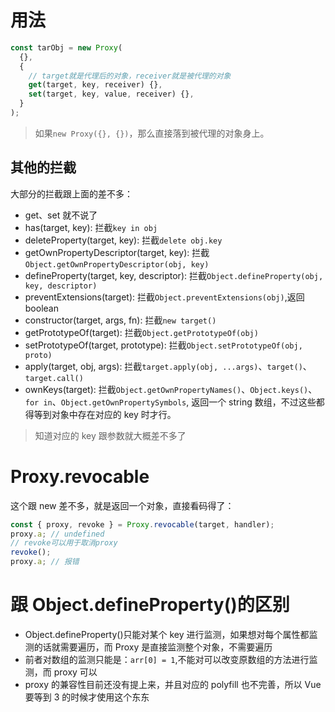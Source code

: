 # 用法

```js
const tarObj = new Proxy(
  {},
  {
    // target就是代理后的对象，receiver就是被代理的对象
    get(target, key, receiver) {},
    set(target, key, value, receiver) {},
  }
);
```

> 如果`new Proxy({}, {})`，那么直接落到被代理的对象身上。

## 其他的拦截

大部分的拦截跟上面的差不多：

- get、set 就不说了
- has(target, key): 拦截`key in obj`
- deleteProperty(target, key): 拦截`delete obj.key`
- getOwnPropertyDescriptor(target, key): 拦截`Object.getOwnPropertyDescriptor(obj, key)`
- defineProperty(target, key, descriptor): 拦截`Object.defineProperty(obj, key, descriptor)`
- preventExtensions(target): 拦截`Object.preventExtensions(obj)`,返回 boolean
- constructor(target, args, fn): 拦截`new target()`
- getPrototypeOf(target): 拦截`Object.getPrototypeOf(obj)`
- setPrototypeOf(target, prototype): 拦截`Object.setPrototypeOf(obj, proto)`
- apply(target, obj, args): 拦截`target.apply(obj, ...args)`、`target()`、`target.call()`
- ownKeys(target): 拦截`Object.getOwnPropertyNames()`、`Object.keys()`、`for in`、`Object.getOwnPropertySymbols`, 返回一个 string 数组，不过这些都得等到对象中存在对应的 key 时才行。

> 知道对应的 key 跟参数就大概差不多了

# Proxy.revocable

这个跟 new 差不多，就是返回一个对象，直接看码得了：

```js
const { proxy, revoke } = Proxy.revocable(target, handler);
proxy.a; // undefined
// revoke可以用于取消proxy
revoke();
proxy.a; // 报错
```

# 跟 Object.defineProperty()的区别

- Object.defineProperty()只能对某个 key 进行监测，如果想对每个属性都监测的话就需要遍历，而 Proxy 是直接监测整个对象，不需要遍历
- 前者对数组的监测只能是：`arr[0] = 1`,不能对可以改变原数组的方法进行监测，而 proxy 可以
- proxy 的兼容性目前还没有提上来，并且对应的 polyfill 也不完善，所以 Vue 要等到 3 的时候才使用这个东东
